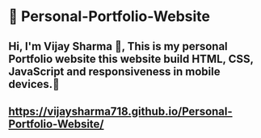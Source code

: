 # 🎯 Personal-Portfolio-Website
## Hi, I'm Vijay Sharma 🙂, This is my personal Portfolio website this website build HTML, CSS, JavaScript and responsiveness in mobile devices.🫰
## https://vijaysharma718.github.io/Personal-Portfolio-Website/
